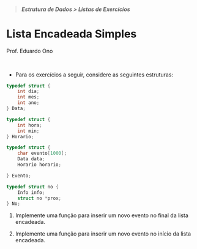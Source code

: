 > ##### Estrutura de Dados > Listas de Exercícios

# Lista Encadeada Simples

Prof. Eduardo Ono

<br>

* Para os exercícios a seguir, considere as seguintes estruturas:

```c
typedef struct {
    int dia;
    int mes;
    int ano;
} Data;

typedef struct {
    int hora;
    int min;
} Horario;

typedef struct {
    char evento[1000];
    Data data;
    Horario horario;

} Evento;

typedef struct no {
    Info info;
    struct no *prox;
} No;
```
1. Implemente uma função para inserir um novo evento no final da lista encadeada.

1. Implemente uma função para inserir um novo evento no início da lista encadeada.
